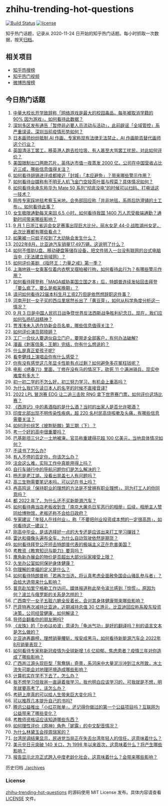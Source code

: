 # zhihu-trending-hot-questions

[![Build Status](https://github.com/justjavac/zhihu-trending-hot-questions/workflows/ci/badge.svg?branch=master)](https://github.com/justjavac/zhihu-trending-hot-questions/actions)
[![license](https://img.shields.io/github/license/justjavac/zhihu-trending-hot-questions)](https://github.com/justjavac/zhihu-trending-hot-questions/blob/master/LICENSE)

知乎热门话题，记录从 2020-11-24 日开始的知乎热门话题。每小时抓取一次数据，按天[归档](./archives)。

## 相关项目

- [知乎热搜榜](https://github.com/justjavac/zhihu-trending-top-search)
- [知乎热门视频](https://github.com/justjavac/zhihu-trending-hot-video)
- [微博热搜榜](https://github.com/justjavac/weibo-trending-hot-search)

## 今日热门话题

<!-- BEGIN -->
<!-- 最后更新时间 Sat Sep 03 2022 06:25:00 GMT+0800 (China Standard Time) -->

1. [中量大校长开学致辞称「网络游戏是最大的校园毒品，每年被取消学籍的 90% 因为游戏」，如何看待此数据？](https://www.zhihu.com/question/551312789)
1. [深圳多区发布通告「暂停非必要人员流动与活动」，此前辟谣「全域管控」系严重误读，深圳当前疫情形势如何？](https://www.zhihu.com/question/551455045)
1. [日本画师纷纷抵制 AI 作画，专家称现有法律无法禁止，AI 作画能否替代画师这个行业？](https://www.zhihu.com/question/550997249)
1. [英国清洁工罢工，移英港人跑去捡垃圾、有人甚至大骂罢工扰民，对此如何评价？](https://www.zhihu.com/question/551141308)
1. [美国限制出口两款芯片，英伟达市值一夜蒸发 2000 亿，公司在中国营收占比近三成，哪些信息值得关注？](https://www.zhihu.com/question/551295831)
1. [如何看待胡锡进评成都接近「封城」「本应避免」？带来哪些警示作用？](https://www.zhihu.com/question/551300914)
1. [如何看待台媒称有不明无人机飞金门空投茶叶蛋与榨菜？具体情况如何？](https://www.zhihu.com/question/551468653)
1. [如何看待余承东称华为 Mate 50 系列“彻底没电”的时候可以扫码、打电话这一技术？](https://www.zhihu.com/question/551415399)
1. [网传专家踩地毯考察玉米地，会务部回应称「并非地毯，系雨后防滑铺的土工布」，如何看待此事？](https://www.zhihu.com/question/551212306)
1. [女生极限通勤每天来回 6.5 小时，如何看待我国 1400 万人忍受极端通勤？通勤时间带来哪些影响？](https://www.zhihu.com/question/551401247)
1. [9 月 1 日浙江省运会女足赛事出现巨大比分，丽水女足 44-0 战胜湖州女足，此次比赛都有哪些看点？](https://www.zhihu.com/question/551199540)
1. [如果被一只蚊子咬到了大动脉会发生什么？](https://www.zhihu.com/question/334248999)
1. [2022年8月，比亚迪汽车销量17.49万辆，这说明了什么？](https://www.zhihu.com/question/551442504)
1. [如何不借助U盘、移动硬盘等储存设备，把文件转入一台没有联网的台式电脑当中（无法建立局域网）？](https://www.zhihu.com/question/551343225)
1. [如何评价美剧 《指环王：力量之戒》第一季？](https://www.zhihu.com/question/550985842)
1. [上海地铁一女乘客仅着内衣劈叉摆拍被行拘，如何看待此行为？有哪些警示作用？](https://www.zhihu.com/question/551446052)
1. [如何看待拜登称「MAGA威胁美国立国之本」后，特朗普连续发帖回击拜登「要么疯了，要么是痴呆晚期」？](https://www.zhihu.com/question/551426546)
1. [请问如何看待22届本科生月工资2万但是依然想辞职这件事？](https://www.zhihu.com/question/549993946)
1. [河南开封一女子买的西瓜里居然长出了「黄豆芽」，如何从科学角度分析这一情况？](https://www.zhihu.com/question/551427011)
1. [9 月 3 日是中国人民抗日战争暨世界反法西斯战争胜利纪念日。现在，我们应如何弘扬抗战精神？](https://www.zhihu.com/question/551219165)
1. [贾浅浅未入选作协新会员名单，哪些信息值得关注？](https://www.zhihu.com/question/551420915)
1. [如何评价演员郭晓婷？](https://www.zhihu.com/question/314636162)
1. [工厂一合伙人要退伙自立门户，要带走全部客户，有何办法破解?](https://www.zhihu.com/question/523195142)
1. [漫画《刺客信条：王朝》完结，你有什么想说的？](https://www.zhihu.com/question/551197770)
1. [什么是真正爱孩子呢?](https://www.zhihu.com/question/550523397)
1. [看李健线上演唱会你有什么感受？](https://www.zhihu.com/question/551452579)
1. [你有没有感觉这几年显卡性能有点过剩？如何避免多花冤枉钱呢？](https://www.zhihu.com/question/550845985)
1. [电影《绣春刀》里面，丁修在没有马的情况下，砍死 11 个满洲骑兵，现实中难度有多大？](https://www.zhihu.com/question/536132869)
1. [初一初二学的不怎么好，初三努力学习，有机会上重高吗？](https://www.zhihu.com/question/550643031)
1. [为什么我们在读日本人的名字的时候不直接音译?](https://www.zhihu.com/question/546215156)
1. [2022 LPL 冒泡赛 EDG 让二追三击败 RNG 拿下世界赛门票，如何评价这场比赛？](https://www.zhihu.com/question/551424165)
1. [《西游记》中的素酒指的是什么酒？当时的出家人是否允许喝酒？](https://www.zhihu.com/question/550950570)
1. [印度北部出现不明传染性疾病，超 220 名村民高烧咳嗽及头痛，有哪些信息需要关注？](https://www.zhihu.com/question/551278549)
1. [如何评价综艺《披荆斩棘》第三期（下）？](https://www.zhihu.com/question/551353040)
1. [考一个好的高中很重要吗？](https://www.zhihu.com/question/544109373)
1. [巴基斯坦三分之一土地被淹，官员称重建得花超 100 亿美元，当地具体情况如何？](https://www.zhihu.com/question/550978325)
1. [不读书了怎么办?](https://www.zhihu.com/question/551233793)
1. [有人不停的否定你，你该怎么办？](https://www.zhihu.com/question/543227108)
1. [注会这么难，实际工作中真能用得上吗？](https://www.zhihu.com/question/550814424)
1. [自行车骑行中的导航问题你们是怎么解决的？](https://www.zhihu.com/question/550267444)
1. [杨志是老江湖，没看出晁盖七人有问题吗？](https://www.zhihu.com/question/544023212)
1. [高三生物需要笔记本吗，可以记在书上吗？](https://www.zhihu.com/question/549962415)
1. [冉高鸣说「保持职业的理想的方法是不曾拥有职业理想」，同为打工人的你同意吗？](https://www.zhihu.com/question/548611545)
1. [都 2022 年了，为什么还不买新能源汽车？](https://www.zhihu.com/question/549927671)
1. [如何看待典当店老板收到含「南京大屠杀日军恶行的相册」后续，相册主人赞同给博物馆，老板还称不会给日政府？](https://www.zhihu.com/question/551197400)
1. [专家建议「年轻人在线创业」，称「不要把创业投资成本想的一定很高昂」，如何看待这一建议？](https://www.zhihu.com/question/550971357)
1. [刚高中毕业，是该选择好一点的大专还是应该出来打工学习赚钱？](https://www.zhihu.com/question/545441991)
1. [雷达和摄像头遍布全车，为什么自动驾驶依然是期货？](https://www.zhihu.com/question/550596339)
1. [如何看待拜登公开抨击特朗普代表的极端主义正在危害美国？](https://www.zhihu.com/question/551323729)
1. [考教资《教育知识与能力》要背吗？](https://www.zhihu.com/question/333787737)
1. [鹰角新办展会的物价是否超出大部分玩家接受上限？](https://www.zhihu.com/question/551222235)
1. [久坐办公室如何保护身体健康？](https://www.zhihu.com/question/28684752)
1. [你理解的幸福的定义是什么？](https://www.zhihu.com/question/551050335)
1. [如何看待特朗普称「若再次当选，将认真考虑全面赦免国会山骚乱参与者」？会给大选带来什么影响？](https://www.zhihu.com/question/551389262)
1. [普京赴加里宁格勒工作访问，媒体报道称此举令波兰感到「惊慌」，原因为何？波兰与俄罗斯的关系是怎样的？](https://www.zhihu.com/question/551337222)
1. [广西南宁一女子五脏六腑全反着长，会对其身体健康带来哪些影响？](https://www.zhihu.com/question/551206662)
1. [巴菲特再次减持比亚迪，近期减持总值 30 亿港元，比亚迪回应称系股东投资决策，公司经营健康，如何解读？](https://www.zhihu.com/question/551435640)
1. [导师会翻看你的朋友圈吗?](https://www.zhihu.com/question/377742704)
1. [《龙珠》的「かめはめ波」意译为「龟派气功」是好的翻译吗？别的语言文本是怎么做的？](https://www.zhihu.com/question/450184593)
1. [比亚迪再霸榜，理想销量腰斩，埃安成黑马，如何看待新能源汽车企 2022年8月销量表现？](https://www.zhihu.com/question/551219927)
1. [如何看待专家称新冠疫情为全球新增 1.6 亿抑郁、焦虑患者？疫情三年对你造成了哪些影响？](https://www.zhihu.com/question/551307338)
1. [广西邕江源头现巨型「鸳鸯锅」奇景，系河床中大量泥沙冲到江水所致，水土流失可能会对地理环境造成哪些影响？](https://www.zhihu.com/question/551334508)
1. [计算机实在学不下去了，怎么办？](https://www.zhihu.com/question/550394313)
1. [我不想学习但我爸一直逼着我学习，我也明白应该学习的，可我就是不想，明年就要高考了，该怎么办？](https://www.zhihu.com/question/551388132)
1. [考研上岸真的可以给人生带来巨大变化吗？](https://www.zhihu.com/question/549232751)
1. [可以推荐几本提升自己的书吗?](https://www.zhihu.com/question/540753917)
1. [腾讯公益推出「小红花账单」，还记得你做过的第一个公益项目吗？互联网为公益带来了哪些变化？](https://www.zhihu.com/question/550957443)
1. [考教师资格证应该知道哪些东西？](https://www.zhihu.com/question/368434703)
1. [如何理性评价《原神》角色「妮露」的中文配音情况？](https://www.zhihu.com/question/550042795)
1. [为什么林黛玉会㨃周瑞家的？](https://www.zhihu.com/question/446565765)
1. [台湾民调结果显示，民进党当局正在失去台湾年轻人的信任，这意味着什么？](https://www.zhihu.com/question/551198530)
1. [美元兑日元突破 140 关口，为 1998 年以来首次，这意味着什么？将产生哪些影响？](https://www.zhihu.com/question/551242524)
1. [报告显示北京正式跨入中度老龄化社会，这意味着什么？会带来哪些影响？](https://www.zhihu.com/question/551359457)

<!-- END -->

历史归档 [./archives](./archives)

### License

[zhihu-trending-hot-questions](https://github.com/justjavac/zhihu-trending-hot-questions)
的源码使用 MIT License 发布。具体内容请查看 [LICENSE](./LICENSE) 文件。
